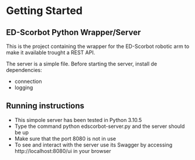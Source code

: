 # Getting Started

## ED-Scorbot Python Wrapper/Server
This is the project containing the wrapper for the ED-Scorbot robotic arm to make it available
trought a REST API. 

The server is a simple file. Before starting the server, install de dependencies:
* connection
* logging

## Running instructions
* This simpole server has been tested in Python 3.10.5 
* Type the command python edscorbot-server.py and the server should be up
* Make sure that the port 8080 is not in use
* To see and interact with the server use its Swagger by accessing http://localhost:8080/ui in your browser